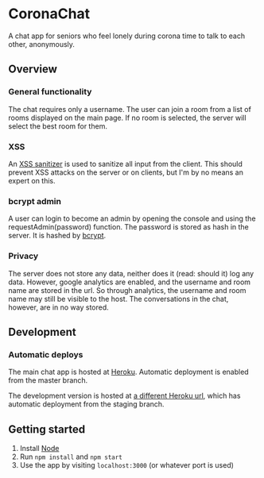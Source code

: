 # CoronaChat

A chat app for seniors who feel lonely during corona time to talk to each other, anonymously.

## Overview
### General functionality
The chat requires only a username. The user can join a room from a list of rooms displayed on the main page. If no room is selected, the server will select the best room for them.

### XSS
An [XSS sanitizer](https://www.npmjs.com/package/xss) is used to sanitize all input from the client. This should prevent XSS attacks on the server or on clients, but I'm by no means an expert on this.

### bcrypt admin
A user can login to become an admin by opening the console and using the requestAdmin(password) function. The password is stored as hash in the server. It is hashed by [bcrypt](https://www.npmjs.com/package/bcrypt).

### Privacy
The server does not store any data, neither does it (read: should it) log any data. However, google analytics are enabled, and the username and room name are stored in the url. So through analytics, the username and room name may still be visible to the host. The conversations in the chat, however, are in no way stored.

## Development
### Automatic deploys
The main chat app is hosted at [Heroku](https://seniorenchat.herokuapp.com/). Automatic deployment is enabled from the master branch.

The development version is hosted at [a different Heroku url](https://coronachat-dev.herokuapp.com/), which has automatic deployment from the staging branch.

## Getting started

1. Install [Node](https://nodejs.org/en/download/)
2. Run `npm install` and `npm start`
3. Use the app by visiting `localhost:3000` (or whatever port is used)

